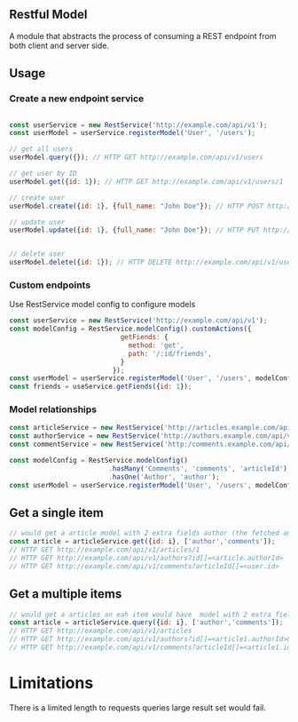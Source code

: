 ## Restful Model


A module that abstracts the process of consuming a REST endpoint from both client and server side.

## Usage

### Create a new endpoint service

~~~js

const userService = new RestService('http://example.com/api/v1');
const userModel = userService.registerModel('User', '/users');

// get all users
userModel.query({}); // HTTP GET http://example.com/api/v1/users

// get user by ID
userModel.get({id: 1}); // HTTP GET http://example.com/api/v1/users/1

// create user
userModel.create({id: 1}, {full_name: "John Doe"}); // HTTP POST http://example.com/api/v1/users

// update user
userModel.update({id: 1}, {full_name: "John Doe"}); // HTTP PUT http://example.com/api/v1/users/1


// delete user
userModel.delete({id: 1}); // HTTP DELETE http://example.com/api/v1/users/1

~~~


### Custom endpoints

Use RestService model config to configure models

~~~js
const userService = new RestService('http://example.com/api/v1');
const modelConfig = RestService.modelConfig().customActions({
                            getFiends: {
                              method: 'get',
                              path: '/:id/friends',
                            }
                          });
const userModel = userService.registerModel('User', '/users', modelConfig);
const friends = useService.getFiends({id: 1});

~~~

### Model relationships

~~~js
const articleService = new RestService('http://articles.example.com/api/v1');
const authorService = new RestService('http://authors.example.com/api/v1');
const commentService = new RestService('http:/comments.example.com/api/v1');

const modelConfig = RestService.modelConfig()
                         .hasMany('Comments', 'comments', 'articleId')
                         .hasOne('Author', 'author');
const userModel = userService.registerModel('User', '/users', modelConfig);
~~~~

## Get a single item
~~~js
// would get a article model with 2 extra fields author (the fetched author) and comments (array of fetched comments)
const article = articleService.get({id: i}, ['author','comments']);
// HTTP GET http://example.com/api/v1/articles/1
// HTTP GET http://example.com/api/v1/authors?id[]=<article.authorId>
// HTTP GET http://example.com/api/v1/comments?articleId[]=<user.id>
~~~

## Get a multiple items

~~~js
// would get a articles an eah item would have  model with 2 extra fields author (the fetched author) and comments (array of fetched comments)
const article = articleService.query({id: i}, ['author','comments']);
// HTTP GET http://example.com/api/v1/articles
// HTTP GET http://example.com/api/v1/authors?id[]=<article1.authorId>&id[]=<article2.authorId>
// HTTP GET http://example.com/api/v1/comments?articleId[]=<article1.id>&articleId[]=<article2.id>

~~~

# Limitations

There is a limited length to requests queries large result set would fail.


